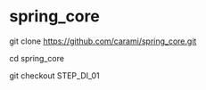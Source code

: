 # spring_core



git clone https://github.com/carami/spring_core.git

cd spring_core

git checkout STEP_DI_01     

